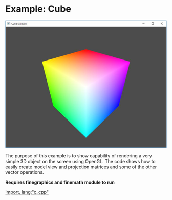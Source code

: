 # Example: Cube

![Screenshot](cube.jpg)

The purpose of this example is to show capability of rendering a very simple 3D object on the screen using OpenGL. The code shows how to easily create model view and projection matrices and some of the other vector operations. 

**Requires finegraphics and finemath module to run**

[import, lang:"c_cpp"](../../examples/graphics/cube.cpp)